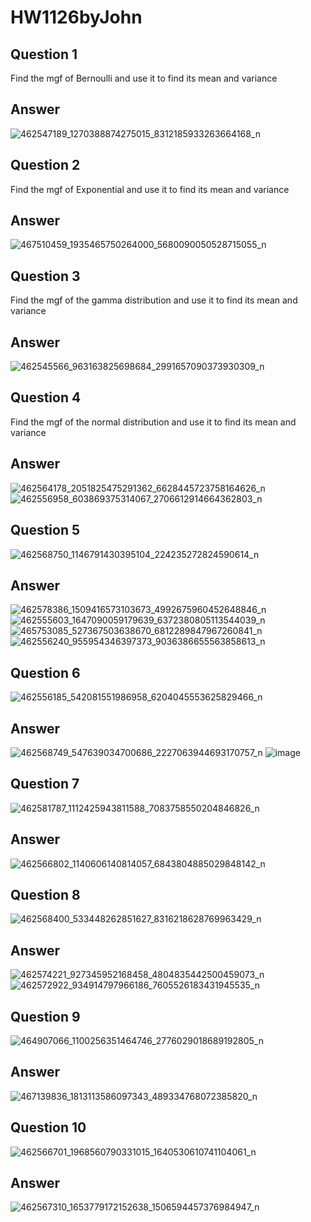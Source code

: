 # HW1126byJohn
## Question 1
Find the mgf of Bernoulli and use it to find its mean and variance
## Answer
![462547189_1270388874275015_8312185933263664168_n](https://github.com/user-attachments/assets/654646c7-ecff-4040-af98-2ea075561f8e)
## Question 2
Find the mgf of Exponential and use it to find its mean and variance
## Answer
![467510459_1935465750264000_5680090050528715055_n](https://github.com/user-attachments/assets/c472833e-f255-4865-8af1-e572716162fc)
## Question 3
Find the mgf of the gamma distribution and use it to find its mean and variance
## Answer
![462545566_963163825698684_2991657090373930309_n](https://github.com/user-attachments/assets/f4c8c089-5c7e-4321-973a-643edc9b3a41)
## Question 4
Find the mgf of the normal distribution and use it to find its mean and variance
## Answer
![462564178_2051825475291362_6628445723758164626_n](https://github.com/user-attachments/assets/bc9b0c66-e34c-4618-b058-93e56e5f7a4d)
![462556958_603869375314067_2706612914664362803_n](https://github.com/user-attachments/assets/b58b6e6e-28fa-4e8a-88ef-994e6aa1e318)
## Question 5
![462568750_1146791430395104_224235272824590614_n](https://github.com/user-attachments/assets/624a851f-73b5-43eb-a44f-5625bf1c2fe8)
## Answer
![462578386_1509416573103673_4992675960452648846_n](https://github.com/user-attachments/assets/a896f208-1f9f-48ef-bf31-3dcfb86460e3)
![462555603_1647090059179639_6372380805113544039_n](https://github.com/user-attachments/assets/93bdca0b-b6f7-4e8e-984f-aafce9bb0c80)
![465753085_527367503638670_6812289847967260841_n](https://github.com/user-attachments/assets/bea654c3-497a-4939-905b-b8fd8c9a19fc)
![462556240_955954346397373_9036386655563858613_n](https://github.com/user-attachments/assets/f5edc8a9-d685-4d40-b2f8-bcdd53cce75c)
## Question 6
![462556185_542081551986958_6204045553625829466_n](https://github.com/user-attachments/assets/13d76fa4-a114-4343-af61-a1340f7984ea)
## Answer
![462568749_547639034700686_2227063944693170757_n](https://github.com/user-attachments/assets/bb6a99f5-9d18-4626-bb19-7f92ce78c571)
![image](https://github.com/user-attachments/assets/ce3abff1-e196-4076-927c-36a910309963)
## Question 7
![462581787_1112425943811588_7083758550204846826_n](https://github.com/user-attachments/assets/5dde52c1-7e1e-4308-a811-a172f1a6607e)
## Answer
![462566802_1140606140814057_6843804885029848142_n](https://github.com/user-attachments/assets/a0832bbb-631a-43fb-b593-631e601d9af5)
## Question 8
![462568400_533448262851627_8316218628769963429_n](https://github.com/user-attachments/assets/ac9ed60d-3783-4344-99d3-e40d7d9f9445)
## Answer
![462574221_927345952168458_4804835442500459073_n](https://github.com/user-attachments/assets/4d7001b2-0bf4-4d9f-a21a-7cf78f361fab)
![462572922_934914797966186_7605526183431945535_n](https://github.com/user-attachments/assets/25083141-7fbd-414e-bbe9-77c370956dcf)
## Question 9
![464907066_1100256351464746_2776029018689192805_n](https://github.com/user-attachments/assets/83c8759c-1248-4e01-b80e-63c285c8a999)
## Answer
![467139836_1813113586097343_489334768072385820_n](https://github.com/user-attachments/assets/69eede9d-5fac-4cd8-a9bf-1daf9eefb64a)
## Question 10
![462566701_1968560790331015_1640530610741104061_n](https://github.com/user-attachments/assets/e020f260-b694-426b-bcdb-503f9eb571a0)
## Answer
![462567310_1653779172152638_1506594457376984947_n](https://github.com/user-attachments/assets/e5ee3b5b-25b9-4155-bc89-fc226811ebf4)
